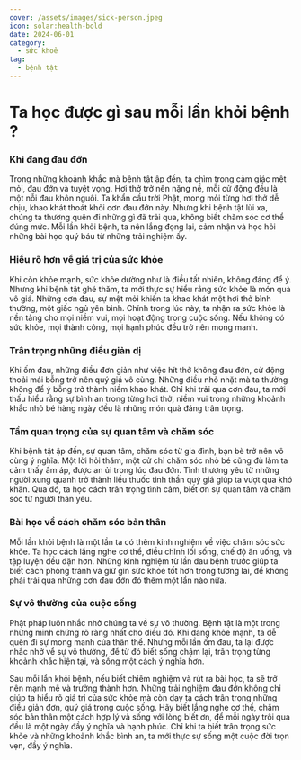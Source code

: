 ```yaml
---
cover: /assets/images/sick-person.jpeg
icon: solar:health-bold
date: 2024-06-01
category:
  - sức khoẻ
tag:
  - bệnh tật
---
```

# Ta học được gì sau mỗi lần khỏi bệnh ?

### Khi đang đau đớn

Trong những khoảnh khắc mà bệnh tật ập đến, ta chìm trong cảm giác mệt mỏi, đau đớn và tuyệt vọng. Hơi thở trở nên nặng nề, mỗi cử động đều là một nỗi đau khôn nguôi. Ta khẩn cầu trời Phật, mong mỏi từng hơi thở dễ chịu, khao khát thoát khỏi cơn đau đớn này. Nhưng khi bệnh tật lùi xa, chúng ta thường quên đi những gì đã trải qua, không biết chăm sóc cơ thể đúng mức. Mỗi lần khỏi bệnh, ta nên lắng đọng lại, cảm nhận và học hỏi những bài học quý báu từ những trải nghiệm ấy.

### Hiểu rõ hơn về giá trị của sức khỏe

Khi còn khỏe mạnh, sức khỏe dường như là điều tất nhiên, không đáng để ý. Nhưng khi bệnh tật ghé thăm, ta mới thực sự hiểu rằng sức khỏe là món quà vô giá. Những cơn đau, sự mệt mỏi khiến ta khao khát một hơi thở bình thường, một giấc ngủ yên bình. Chính trong lúc này, ta nhận ra sức khỏe là nền tảng cho mọi niềm vui, mọi hoạt động trong cuộc sống. Nếu không có sức khỏe, mọi thành công, mọi hạnh phúc đều trở nên mong manh.

### Trân trọng những điều giản dị

Khi ốm đau, những điều đơn giản như việc hít thở không đau đớn, cử động thoải mái bỗng trở nên quý giá vô cùng. Những điều nhỏ nhặt mà ta thường không để ý bỗng trở thành niềm khao khát. Chỉ khi trải qua cơn đau, ta mới thấu hiểu rằng sự bình an trong từng hơi thở, niềm vui trong những khoảnh khắc nhỏ bé hàng ngày đều là những món quà đáng trân trọng.

### Tầm quan trọng của sự quan tâm và chăm sóc

Khi bệnh tật ập đến, sự quan tâm, chăm sóc từ gia đình, bạn bè trở nên vô cùng ý nghĩa. Một lời hỏi thăm, một cử chỉ chăm sóc nhỏ bé cũng đủ làm ta cảm thấy ấm áp, được an ủi trong lúc đau đớn. Tình thương yêu từ những người xung quanh trở thành liều thuốc tinh thần quý giá giúp ta vượt qua khó khăn. Qua đó, ta học cách trân trọng tình cảm, biết ơn sự quan tâm và chăm sóc từ người thân yêu.

### Bài học về cách chăm sóc bản thân

Mỗi lần khỏi bệnh là một lần ta có thêm kinh nghiệm về việc chăm sóc sức khỏe. Ta học cách lắng nghe cơ thể, điều chỉnh lối sống, chế độ ăn uống, và tập luyện đều đặn hơn. Những kinh nghiệm từ lần đau bệnh trước giúp ta biết cách phòng tránh và giữ gìn sức khỏe tốt hơn trong tương lai, để không phải trải qua những cơn đau đớn đó thêm một lần nào nữa.

### Sự vô thường của cuộc sống

Phật pháp luôn nhắc nhở chúng ta về sự vô thường. Bệnh tật là một trong những minh chứng rõ ràng nhất cho điều đó. Khi đang khỏe mạnh, ta dễ quên đi sự mong manh của thân thể. Nhưng mỗi lần ốm đau, ta lại được nhắc nhở về sự vô thường, để từ đó biết sống chậm lại, trân trọng từng khoảnh khắc hiện tại, và sống một cách ý nghĩa hơn.

Sau mỗi lần khỏi bệnh, nếu biết chiêm nghiệm và rút ra bài học, ta sẽ trở nên mạnh mẽ và trưởng thành hơn. Những trải nghiệm đau đớn không chỉ giúp ta hiểu rõ giá trị của sức khỏe mà còn dạy ta cách trân trọng những điều giản đơn, quý giá trong cuộc sống. Hãy biết lắng nghe cơ thể, chăm sóc bản thân một cách hợp lý và sống với lòng biết ơn, để mỗi ngày trôi qua đều là một ngày đầy ý nghĩa và hạnh phúc. Chỉ khi ta biết trân trọng sức khỏe và những khoảnh khắc bình an, ta mới thực sự sống một cuộc đời trọn vẹn, đầy ý nghĩa.
